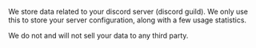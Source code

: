 We store data related to your discord server (discord guild). We only use this to store your server configuration, along with a few usage statistics.

We do not and will not sell your data to any third party.

